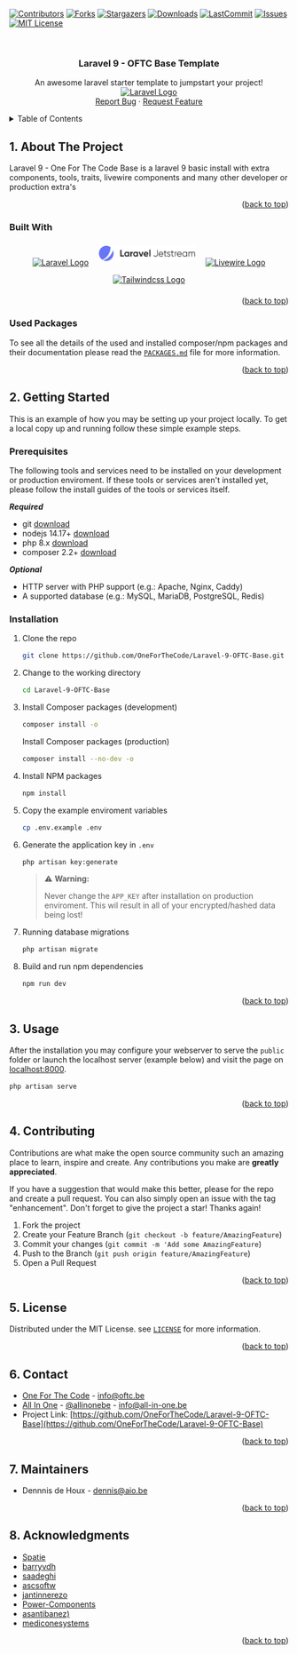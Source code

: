 <div id="top"></div>

<!-- PROJECT SHIELDS -->
[![Contributors][Contributors-shield]][Contributors-url]
[![Forks][forks-shield]][forks-url]
[![Stargazers][stars-shield]][stars-url]
[![Downloads][download-shield]][download-url]
[![LastCommit][lastcommit-shield]][lastcommit-url]
[![Issues][issues-shield]][issues-url]
[![MIT License][license-shield]][license-url]

<!-- PROJECT HEADER -->
<br />
<div align="center">
  <h3 align="center">Laravel 9 - OFTC Base Template</h3>

  <p align="center">
    An awesome laravel starter template to jumpstart your project!
    <br />
    <a href="https://github.com/OneForTheCode/Laravel-9-OFTC-Base">
      <img src="https://raw.githubusercontent.com/laravel/art/master/logo-lockup/5%20SVG/2%20CMYK/1%20Full%20Color/laravel-logolockup-cmyk-red.svg" alt="Laravel Logo" width="400">
    </a>
    <br />
    <a href="https://github.com/OneForTheCode/Laravel-9-OFTC-Base/issues">Report Bug</a>
    ·
    <a href="https://github.com/OneForTheCode/Laravel-9-OFTC-Base/issues">Request Feature</a>
  </p>
</div>

<!-- TABLE OF CONTENTS -->
<details>
  <summary>Table of Contents</summary>
  <ol>
    <li>
      <a href="#1-about-the-project">About The Project</a>
      <ul>
        <li><a href="#built-with">Built With</a></li>
        <li><a href="#used-packages">Used Packages</a></li>
      </ul>
    </li>
    <li>
      <a href="#2-getting-started">Getting Started</a>
      <ul>
        <li><a href="#prerequisites">Prerequisites</a></li>
        <li><a href="#installation">Installation</a></li>
      </ul>
    </li>
    <li><a href="#3-usage">Usage</a></li>
    <li><a href="#4-contributing">Contributing</a></li>
    <li><a href="#5-license">License</a></li>
    <li><a href="#6-contact">Contact</a></li>
    <li><a href="#7-maintainers">Maintainers</a></li>
    <li><a href="#8-acknowledgments">Acknowledgments</a></li>
  </ol>
</details>


<!-- ABOUT THE PROJECT -->
## 1. About The Project

Laravel 9 - One For The Code Base is a laravel 9 basic install with extra components, tools, traits, livewire components and many other developer or production extra's

<p align="right">(<a href="#top">back to top</a>)</p>

### Built With

<div align="center">
  <a href="https://laravel.com"><img src="https://raw.githubusercontent.com/laravel/art/master/logo-lockup/5%20SVG/2%20CMYK/1%20Full%20Color/laravel-logolockup-cmyk-red.svg" alt="Laravel Logo" width="175" style="padding: 7px;"></a>
  <a href="https://jetstream.laravel.com"><img src="https://raw.githubusercontent.com/laravel/jetstream/2.x/art/logo.svg" alt="Jetstream Logo" width="175" style="padding: 7px;"></a>
  <a href="https://laravel-livewire.com"><img src="https://laravel-livewire.com/img/logo.svg" alt="Livewire Logo" width="175" style="padding: 7px;"></a>
  <a href="https://tailwindcss.com"><img src="https://raw.githubusercontent.com/tailwindlabs/tailwindcss/master/.github/logo-light.svg" alt="Tailwindcss Logo" width="175" style="padding: 7px;"></a>
</div>

<p align="right">(<a href="#top">back to top</a>)</p>

### Used Packages

To see all the details of the used and installed composer/npm packages and their documentation please read the [`PACKAGES.md`](https://github.com/OneForTheCode/Laravel-9-OFTC-Base/blob/main/PACKAGES.md) file for more information.

<p align="right">(<a href="#top">back to top</a>)</p>


<!-- GETTING STARTED -->
## 2. Getting Started

This is an example of how you may be setting up your project locally.
To get a local copy up and running follow these simple example steps.

### Prerequisites

The following tools and services need to be installed on your development or production enviroment.
If these tools or services aren't installed yet, please follow the install guides of the tools or services itself.

***Required***
* git [download](https://git-scm.com/downloads)
* nodejs 14.17+ [download](https://nodejs.org/en/downloads)
* php 8.x [download](https://php.net/downloads.php)
* composer 2.2+ [download](http://getcomposer.org/dpownload)

***Optional***
* HTTP server with PHP support (e.g.: Apache, Nginx, Caddy)
* A supported database (e.g.: MySQL, MariaDB, PostgreSQL, Redis)


### Installation

1. Clone the repo
   ```sh
   git clone https://github.com/OneForTheCode/Laravel-9-OFTC-Base.git
   ```
2. Change to the working directory
   ```sh
   cd Laravel-9-OFTC-Base
   ```
3. Install Composer packages (development)
   ```sh
   composer install -o
   ```
   Install Composer packages (production)
   ```sh
   composer install --no-dev -o
   ```
4. Install NPM packages
   ```sh
   npm install
   ```
5. Copy the example enviroment variables
   ```sh
   cp .env.example .env
   ```
6. Generate the application key in `.env`
   ```sh
   php artisan key:generate
   ```
   > :warning: **Warning:**
   > 
   > Never change the `APP_KEY` after installation on production enviroment. This wil result in all of your encrypted/hashed data being lost!

7. Running database migrations
   ```sh
   php artisan migrate
   ```
8. Build and run npm dependencies
   ```sh
   npm run dev
   ```

<p align="right">(<a href="#top">back to top</a>)</p>


<!-- USAGE EXAMPLES -->
## 3. Usage

After the installation you may configure your webserver to serve the `public` folder or launch
the localhost server (example below) and visit the page on [localhost:8000](http://127.0.0.1:8000).
```sh
php artisan serve
```

<p align="right">(<a href="#top">back to top</a>)</p>


<!-- CONTRIBUTING -->
## 4. Contributing

Contributions are what make the open source community such an amazing place to learn, inspire and create. Any contributions you make are **greatly appreciated**.

If you have a suggestion that would make this better, please for the repo and create a pull request. You can also simply open an issue with the tag "enhancement".
Don't forget to give the project a star! Thanks again!

1. Fork the project
2. Create your Feature Branch (`git checkout -b feature/AmazingFeature`)
3. Commit your changes (`git commit -m 'Add some AmazingFeature`)
4. Push to the Branch (`git push origin feature/AmazingFeature`)
5. Open a Pull Request

<p align="right">(<a href="#top">back to top</a>)</p>


<!-- LICENSE -->
## 5. License

Distributed under the MIT License. see [`LICENSE`](https://github.com/OneForTheCode/Laravel-9-OFTC-Base/blob/main/LICENSE) for more information.

<p align="right">(<a href="#top">back to top</a>)</p>


<!-- CONTACT -->
## 6. Contact

- [One For The Code](https://one-for-the-code.be) - info@oftc.be
- [All In One](https://all-in-one.be) - [@allinonebe](http//twitter.com/allinonebe) - info@all-in-one.be
- Project Link: [https://github.com/OneForTheCode/Laravel-9-OFTC-Base](https://github.com/OneForTheCode/Laravel-9-OFTC-Base)

<p align="right">(<a href="#top">back to top</a>)</p>


<!-- MAINTAINERS -->
## 7. Maintainers
* Dennnis de Houx - dennis@aio.be

<p align="right">(<a href="#top">back to top</a>)</p>


<!-- ACKNOWLEDGMENTS -->
## 8. Acknowledgments

* [Spatie](https://spatie.be)
* [barryvdh](https://github.com/barryvdh)
* [saadeghi](https://github.com/saadeghi)
* [ascsoftw](http://github.com/ascsoftw)
* [jantinnerezo](http://github.com/jantinnerezo)
* [Power-Components](http://github.com/Power-Components)
* [asantibanez)](https://github.com/asantibanez)
* [mediconesystems](https://livewire-datatables.com)

<p align="right">(<a href="#top">back to top</a>)</p>


<!-- MARKDOWN LINKS & IMAGES -->
[Contributors-shield]: https://img.shields.io/github/contributors/OneForTheCode/Laravel-9-OFTC-Base.svg?style=for-the-badge
[Contributors-url]: https://github.com/OneForTheCode/Laravel-9-OFTC-Base/graphs/contributors
[forks-shield]: https://img.shields.io/github/forks/OneForTheCode/Laravel-9-OFTC-Base.svg?style=for-the-badge
[forks-url]: https://github.com/OneForTheCode/Laravel-9-OFTC-Base/network/members
[stars-shield]: https://img.shields.io/github/stars/OneForTheCode/Laravel-9-OFTC-Base.svg?style=for-the-badge
[stars-url]: https://github.com/OneForTheCode/Laravel-9-OFTC-Base/stargazers
[issues-shield]: https://img.shields.io/github/issues/OneForTheCode/Laravel-9-OFTC-Base.svg?style=for-the-badge
[issues-url]: https://github.com/OneForTheCode/Laravel-9-OFTC-Base/issues
[license-shield]: https://img.shields.io/github/license/OneForTheCode/Laravel-9-OFTC-Base.svg?style=for-the-badge
[license-url]: https://github.com/OneForTheCode/Laravel-9-OFTC-Base/blob/master/LICENSE
[download-shield]: https://img.shields.io/github/downloads/OneForTheCode/Laravel-9-OFTC-Base/total.svg?style=for-the-badge
[download-url]: https://github.com/OneForTheCode/Laravel-9-OFTC-Base/releases
[lastcommit-shield]: https://img.shields.io/github/last-commit/OneForTheCode/Laravel-9-OFTC-Base.svg?style=for-the-badge
[lastcommit-url]: https://github.com/OneForTheCode/Laravel-9-OFTC-Base/commits/main
